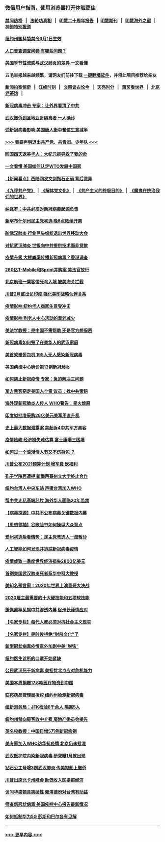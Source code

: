 ### [微信用户指南，使用浏览器打开体验更佳](https://github.com/gfw-breaker/banned-news1/blob/master/indexes/wechat-guide.md?t=0)
#### [禁闻热榜](热点新闻.md?t=0)  &nbsp;&nbsp;|&nbsp;&nbsp; [法轮功真相](https://github.com/gfw-breaker/truth/blob/master/README.md?t=0) &nbsp;&nbsp;|&nbsp;&nbsp; [明慧二十周年报告](https://github.com/gfw-breaker/mh-reports/blob/master/README.md?t=0) &nbsp;&nbsp;|&nbsp;&nbsp;[明慧期刊](https://github.com/gfw-breaker/mh-qikan) &nbsp;&nbsp;|&nbsp;&nbsp; [明慧海外之窗](https://github.com/gfw-breaker/mh-news/blob/master/README.md?t=0) &nbsp;&nbsp;|&nbsp;&nbsp; [神韵特别报道](https://github.com/gfw-breaker/mh-news/blob/master/shenyun.md?t=0)
#### [纽约州塑料袋禁令3月1日生效](../pages/nsc412/n11862832.md?t=02121844) 
#### [人口普查调查问卷  有哪些问题？](../pages/nsc412/n11862808.md?t=02121844) 
#### [美国季节性流感与武汉肺炎的差异 一文看懂](../pages/nsc412/n11862428.md?t=02121844) 
#### 五毛举报越来越频繁，请网友们前往下载 [一键翻墙软件](https://github.com/gfw-breaker/ssr-accounts)，并将此项目推荐给亲友
#### [新闻拍案惊奇](https://github.com/gfw-breaker/banned-news1/blob/master/pages/link4.md) &nbsp;&nbsp;|&nbsp;&nbsp; [江峰时刻](https://github.com/gfw-breaker/banned-news1/blob/master/pages/link4.md) &nbsp;&nbsp;|&nbsp;&nbsp; [文昭谈古论今](https://github.com/gfw-breaker/banned-news1/blob/master/pages/link4.md) &nbsp;&nbsp;|&nbsp;&nbsp; [天亮时分](https://github.com/gfw-breaker/banned-news1/blob/master/pages/link4.md) &nbsp;&nbsp;|&nbsp;&nbsp; [萧茗看世界](https://github.com/gfw-breaker/banned-news1/blob/master/pages/link4.md) &nbsp;&nbsp;|&nbsp;&nbsp; [北京老茶馆](https://github.com/gfw-breaker/banned-news1/blob/master/pages/link4.md) &nbsp;&nbsp;|&nbsp;&nbsp; 
#### [新冠病毒冲击 专家：让外界看清了中共](../pages/nsc412/n11862280.md?t=02121844) 
#### [武汉撤侨到圣地亚哥隔离者 一人确诊](../pages/nsc412/n11862460.md?t=02121844) 
#### [受新冠病毒影响 美国唐人街中餐馆生意减半](../pages/nsc412/n11861940.md?t=02121844) 
#### [>>> 我要声明退出共产党、共青团、少年队 <<<](https://github.com/begood0513/goodnews/blob/master/quit/letter.md) 
#### [回国四天返美华人：大纪元报导救了我的命](../pages/nsc412/n11862181.md?t=02121844) 
#### [一文看懂 美国如何认定WTO发展中国家](../pages/nsc412/n11862051.md?t=02121844) 
#### [【新闻看点】西陆网发文剑指石正丽 背后诡异](../pages/nsc412/n11861792.md?t=02121844) 
#### [《九评共产党》](https://github.com/begood0513/9ping.md/blob/master/README.md) &nbsp;|&nbsp; [《解体党文化》](../../../../jtdwh.md/blob/master/README.md)  &nbsp;|&nbsp; [《共产主义的终极目的》](../../../../gczydzjmd.md/blob/master/README.md) &nbsp;|&nbsp; [《魔鬼在统治我们的世界》](../../../../mgztzwmdsj.md/blob/master/README.md) 
#### [纳瓦罗：中共必须对新冠病毒起源负责](../pages/nsc412/n11861810.md?t=02121844) 
#### [新罕布什尔州民主党初选 晚8点陆续开票](../pages/nsc412/n11861872.md?t=02121844) 
#### [防武汉肺炎 行业巨头纷纷退出世界移动大会](../pages/nsc412/n11861795.md?t=02121844) 
#### [对抗武汉肺炎 世银向中共提供技术而非贷款](../pages/nsc412/n11861652.md?t=02121844) 
#### [疫情升级 大楼粪渠传播新冠病毒？香港调查](../pages/nsc412/n11861556.md?t=02121844) 
#### [260亿T-Mobile和Sprint并购案 美法官放行](../pages/nsc412/n11861511.md?t=02121844) 
#### [北京航班一乘客带死鸟入境 被美海关拦截](../pages/nsc412/n11861317.md?t=02121844) 
#### [川普2月底出访印度 强化美印战略伙伴关系](../pages/nsc412/n11860557.md?t=02121844) 
#### [疫情影响  纽约华人商家生意受冲击](../pages/nsc412/n11860284.md?t=02121844) 
#### [疫情影响  到老人中心活动的耆老减少](../pages/nsc412/n11860199.md?t=02121844) 
#### [美法学教授：是中国不需帮助 还是官方想保密](../pages/nsc412/n11859492.md?t=02121844) 
#### [新冠病毒如何毁了在美华人的武汉家庭](../pages/nsc412/n11859524.md?t=02121844) 
#### [美首架撤侨包机 195人无人感染新冠病毒](../pages/nsc412/n11859908.md?t=02121844) 
#### [美国疾控中心确诊第13例新冠肺炎](../pages/nsc412/n11859966.md?t=02121844) 
#### [如何遏止新冠疫情 专家：急迫解决三问题](../pages/nsc412/n11859685.md?t=02121844) 
#### [军方黑客窃走美国人个资 议员：找中共索赔](../pages/nsc412/n11859371.md?t=02121844) 
#### [海外现新冠肺炎人传人 WHO警告：星火燎原](../pages/nsc412/n11859252.md?t=02121844) 
#### [印度拟批准采购26亿美元美军用直升机](../pages/nsc412/n11859143.md?t=02121844) 
#### [史上最大数据泄露案 美起诉4中共军方黑客](../pages/nsc412/n11859115.md?t=02121844) 
#### [疫情险峻 经济损失难估算 富士康曝三困境](../pages/nsc412/n11859120.md?t=02121844) 
#### [如何过一个浪漫情人节又不伤荷包 ？](../pages/nsc412/n11858969.md?t=02121844) 
#### [川普公布2021预算计划 增军费 砍福利](../pages/nsc412/n11859012.md?t=02121844) 
#### [孔子学院再遭拒 新墨西哥州立大学终止合作](../pages/nsc412/n11858661.md?t=02121844) 
#### [纽约台湾人中央车站  声援台湾加入WHO](../pages/nsc412/n11857757.md?t=02121844) 
#### [帮中共走私高端芯片 海外华人面临20年监禁](../pages/nsc412/n11855016.md?t=02121844) 
#### [【病毒探源】中共不公布病毒关键数据内幕](../pages/nsc412/n11856584.md?t=02121844) 
#### [【思想领袖】谷歌脸书如何操纵大众观点](../pages/nsc412/n11680874.md?t=02121844) 
#### [爱州初选后看情势：民主党竞选人一盘散沙](../pages/nsc412/n11856557.md?t=02121844) 
#### [人工智能如何发现并追踪新冠病毒疫情](../pages/nsc412/n11856398.md?t=02121844) 
#### [疫情或致一季度世界经济损失2800亿美元](../pages/nsc412/n11855639.md?t=02121844) 
#### [首例美国武汉肺炎死者系华中科大教授](../pages/nsc412/n11855500.md?t=02121844) 
#### [美知名预言家：2020年世界上演善恶大决战](../pages/nsc412/n11855418.md?t=02121844) 
#### [2020雇主最需要的十大硬技能和五项软技能](../pages/nsc412/n11850953.md?t=02121844) 
#### [蓬佩奥罕见揭中共渗透内幕 促州长谨慎应对](../pages/nsc412/n11854685.md?t=02121844) 
#### [【名家专栏】每代人都必须对抗社会主义现实](../pages/nsc412/n11831412.md?t=02121844) 
#### [【名家专栏】是时候拒绝“封杀文化”了](../pages/nsc412/n11814093.md?t=02121844) 
#### [新型冠状病毒疫情意外加剧中美“脱钩”](../pages/nsc412/n11854475.md?t=02121844) 
#### [纽约医生诊所的口罩开始紧缺](../pages/nsc412/n11853364.md?t=02121844) 
#### [公民武汉死于新病毒 美担忧北京应对危机能力](../pages/nsc412/n11854331.md?t=02121844) 
#### [美国本周捐赠17.8吨医疗物资到中国](../pages/nsc412/n11854269.md?t=02121844) 
#### [联邦药品管理局授权  纽约州检测新冠病毒](../pages/nsc412/n11853371.md?t=02121844) 
#### [纽新港务局：JFK检验6千余人  隔离5人](../pages/nsc412/n11853366.md?t=02121844) 
#### [纽约州禁向房客收中介费  房地产委员会提告](../pages/nsc412/n11853360.md?t=02121844) 
#### [英名校教授：中国日增5万例新冠病例](../pages/nsc412/n11854174.md?t=02121844) 
#### [美专家加入WHO访华抗疫情 北京仍未批准](../pages/nsc412/n11854043.md?t=02121844) 
#### [武汉医护院内染新冠病毒 研究曝1月就出现](../pages/nsc412/n11852928.md?t=02121844) 
#### [钻石公主号增3例武汉肺炎 传美拟船上撤侨](../pages/nsc412/n11853240.md?t=02121844) 
#### [川普出席北卡州峰会 助低收入区提振经济](../pages/nsc412/n11853232.md?t=02121844) 
#### [访问华盛顿具突破性 赖清德盼对台湾有助益](../pages/nsc412/n11853129.md?t=02121844) 
#### [筛查新冠状病毒 美国疾控中心报告最新情况](../pages/nsc412/n11853070.md?t=02121844) 
#### [如何抵制华为5G 彭斯和巴尔各有见解](../pages/nsc412/n11852535.md?t=02121844) 

----
#### [ >>> 更早内容 <<< ](../indexes/nsc412-earlier.md)

